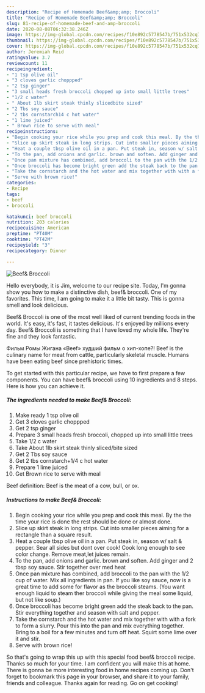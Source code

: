 ```yaml
---
description: "Recipe of Homemade Beef&amp;amp; Broccoli"
title: "Recipe of Homemade Beef&amp;amp; Broccoli"
slug: 81-recipe-of-homemade-beef-and-amp-broccoli
date: 2020-08-08T06:32:38.246Z
image: https://img-global.cpcdn.com/recipes/f10e892c5778547b/751x532cq70/beef-broccoli-recipe-main-photo.jpg
thumbnail: https://img-global.cpcdn.com/recipes/f10e892c5778547b/751x532cq70/beef-broccoli-recipe-main-photo.jpg
cover: https://img-global.cpcdn.com/recipes/f10e892c5778547b/751x532cq70/beef-broccoli-recipe-main-photo.jpg
author: Jeremiah Reid
ratingvalue: 3.7
reviewcount: 11
recipeingredient:
- "1 tsp olive oil"
- "3 cloves garlic choppped"
- "2 tsp ginger"
- "3 small heads fresh broccoli chopped up into small little trees"
- "1/2 c water"
- " About 1lb skirt steak thinly slicedbite sized"
- "2 Tbs soy sauce"
- "2 tbs cornstarch14 c hot water"
- "1 lime juiced"
- " Brown rice to serve with meal"
recipeinstructions:
- "Begin cooking your rice while you prep and cook this meal. By the the time your rice is done the rest should be done or almost done."
- "Slice up skirt steak in long strips. Cut into smaller pieces aiming for a rectangle than a square result."
- "Heat a couple tbsp olive oil in a pan. Put steak in, season w/ salt &amp; pepper. Sear all sides but dont over cook! Cook long enough to see color change. Remove meat,let juices remain."
- "To the pan, add onions and garlic. brown and soften. Add ginger and 2 tbsp soy sauce. Stir together over med heat"
- "Once pan mixture has combined, add broccoli to the pan with the 1/2 cup of water. Mix all ingredients in pan. If you like soy sauce, now is a great time to add some for flavor as the broccoli steams. (You want enough liquid to steam ther broccoli while giving the meal some liquid, but not like soup.)"
- "Once broccoli has become bright green add the steak back to the pan. Stir everything together and season with salt and pepper."
- "Take the cornstarch and the hot water and mix together with with a fork to form a slurry. Pour this into the pan and mix everything together. Bring to a boil for a few minutes and turn off heat. Squirt some lime over it and stir."
- "Serve with brown rice!"
categories:
- Recipe
tags:
- beef
- broccoli

katakunci: beef broccoli 
nutrition: 203 calories
recipecuisine: American
preptime: "PT40M"
cooktime: "PT42M"
recipeyield: "3"
recipecategory: Dinner

---
```



![Beef&amp; Broccoli](https://img-global.cpcdn.com/recipes/f10e892c5778547b/751x532cq70/beef-broccoli-recipe-main-photo.jpg)

Hello everybody, it is Jim, welcome to our recipe site. Today, I'm gonna show you how to make a distinctive dish, beef&amp; broccoli. One of my favorites. This time, I am going to make it a little bit tasty. This is gonna smell and look delicious.

Beef&amp; Broccoli is one of the most well liked of current trending foods in the world. It's easy, it's fast, it tastes delicious. It's enjoyed by millions every day. Beef&amp; Broccoli is something that I have loved my whole life. They're fine and they look fantastic.

Фильм Ромы Жигана «Beef» худший фильм о хип-хопе?! Beef is the culinary name for meat from cattle, particularly skeletal muscle. Humans have been eating beef since prehistoric times.


To get started with this particular recipe, we have to first prepare a few components. You can have beef&amp; broccoli using 10 ingredients and 8 steps. Here is how you can achieve it.

<!--inarticleads1-->

##### The ingredients needed to make Beef&amp; Broccoli:

1. Make ready 1 tsp olive oil
1. Get 3 cloves garlic choppped
1. Get 2 tsp ginger
1. Prepare 3 small heads fresh broccoli, chopped up into small little trees
1. Take 1/2 c water
1. Take  About 1lb skirt steak thinly sliced/bite sized
1. Get 2 Tbs soy sauce
1. Get 2 tbs cornstarch+1/4 c hot water
1. Prepare 1 lime juiced
1. Get  Brown rice to serve with meal


Beef definition: Beef is the meat of a cow, bull, or ox. 

<!--inarticleads2-->

##### Instructions to make Beef&amp; Broccoli:

1. Begin cooking your rice while you prep and cook this meal. By the the time your rice is done the rest should be done or almost done.
1. Slice up skirt steak in long strips. Cut into smaller pieces aiming for a rectangle than a square result.
1. Heat a couple tbsp olive oil in a pan. Put steak in, season w/ salt &amp; pepper. Sear all sides but dont over cook! Cook long enough to see color change. Remove meat,let juices remain.
1. To the pan, add onions and garlic. brown and soften. Add ginger and 2 tbsp soy sauce. Stir together over med heat
1. Once pan mixture has combined, add broccoli to the pan with the 1/2 cup of water. Mix all ingredients in pan. If you like soy sauce, now is a great time to add some for flavor as the broccoli steams. (You want enough liquid to steam ther broccoli while giving the meal some liquid, but not like soup.)
1. Once broccoli has become bright green add the steak back to the pan. Stir everything together and season with salt and pepper.
1. Take the cornstarch and the hot water and mix together with with a fork to form a slurry. Pour this into the pan and mix everything together. Bring to a boil for a few minutes and turn off heat. Squirt some lime over it and stir.
1. Serve with brown rice!




So that's going to wrap this up with this special food beef&amp; broccoli recipe. Thanks so much for your time. I am confident you will make this at home. There is gonna be more interesting food in home recipes coming up. Don't forget to bookmark this page in your browser, and share it to your family, friends and colleague. Thanks again for reading. Go on get cooking!
